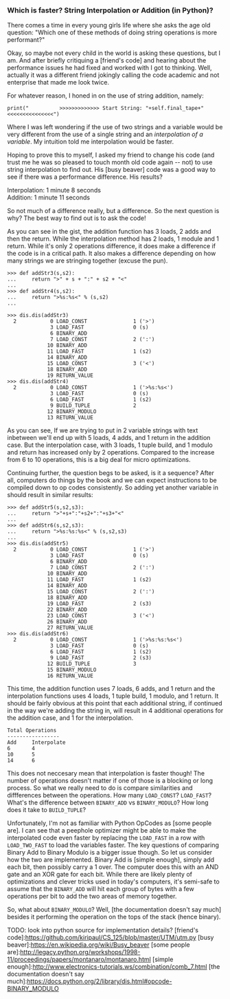 ### Which is faster? String Interpolation or Addition (in Python)? 

There comes a time in every young girls life where she asks the age old
question: "Which one of these methods of doing string operations is
more performant?" 

Okay, so maybe not every child in the world is asking these questions,
but I am. And after briefly critiquing a [friend's code] and hearing
about the performance issues he had fixed and worked with I got to
thinking. Well, actually it was a different friend jokingly calling the
code academic and not enterprise that made me look twice. 

For whatever reason, I honed in on the use of string addition, namely:

	print("          >>>>>>>>>>>>> Start String: "+self.final_tape+" <<<<<<<<<<<<<<<")

Where I was left wondering if the use of two strings and a variable
would be very different from the use of a single string and an
_interpolation of a variable_. My intuition told me interpolation would
be faster. 

Hoping to prove this to myself, I asked my friend to change his code
(and trust me he was so pleased to touch month old code again -- not) to
use string interpolation to find out. His [busy beaver] code was a good
way to see if there was a performance difference. His results? 

Interpolation: 1 minute 8 seconds  
Addition: 1 minute 11 seconds

So not much of a difference really, but a difference. So the next
question is why? The best way to find out is to ask the code! 

<script src="https://gist.github.com/EdgeCaseBerg/fc93d67b9279402c7211.js"></script>

As you can see in the gist, the addition function has 3 loads, 2 adds
and then the return. While the interpolation method has 2 loads, 1
module and 1 return. While it's only 2 operations difference, it does
make a difference if the code is in a critical path. It also makes a
difference depending on how many strings we are stringing together
(excuse the pun). 

	>>> def addStr3(s,s2):
	...     return ">" + s + ":" + s2 + "<"
	... 
	>>> def addStr4(s,s2):
	...     return ">%s:%s<" % (s,s2)
	... 
	
	>>> dis.dis(addStr3)
	  2           0 LOAD_CONST               1 ('>')
	              3 LOAD_FAST                0 (s)
	              6 BINARY_ADD          
	              7 LOAD_CONST               2 (':')
	             10 BINARY_ADD          
	             11 LOAD_FAST                1 (s2)
	             14 BINARY_ADD          
	             15 LOAD_CONST               3 ('<')
	             18 BINARY_ADD          
	             19 RETURN_VALUE        
	>>> dis.dis(addStr4)
	  2           0 LOAD_CONST               1 ('>%s:%s<')
	              3 LOAD_FAST                0 (s)
	              6 LOAD_FAST                1 (s2)
	              9 BUILD_TUPLE              2
	             12 BINARY_MODULO       
	             13 RETURN_VALUE        

As you can see, If we are trying to put in 2 variable strings with text
inbetween we'll end up with 5 loads, 4 adds, and 1 return in the
addition case. But the interpolation case, with 3 loads, 1 tuple build,
and 1 modulo and return has increased only by 2 operations. Compared to
the increase from 6 to 10 operations, this is a big deal for micro
optimizations. 

Continuing further, the question begs to be asked, is it a sequence?
After all, computers do things by the book and we can expect
instructions to be compiled down to op codes consistently. So adding yet
another variable in should result in similar results:

	>>> def addStr5(s,s2,s3):
	...     return ">"+s+":"+s2+":"+s3+"<"
	... 
	>>> def addStr6(s,s2,s3):
	...     return ">%s:%s:%s<" % (s,s2,s3)
	... 
	>>> dis.dis(addStr5)
	  2           0 LOAD_CONST               1 ('>')
	              3 LOAD_FAST                0 (s)
	              6 BINARY_ADD          
	              7 LOAD_CONST               2 (':')
	             10 BINARY_ADD          
	             11 LOAD_FAST                1 (s2)
	             14 BINARY_ADD          
	             15 LOAD_CONST               2 (':')
	             18 BINARY_ADD          
	             19 LOAD_FAST                2 (s3)
	             22 BINARY_ADD          
	             23 LOAD_CONST               3 ('<')
	             26 BINARY_ADD          
	             27 RETURN_VALUE        
	>>> dis.dis(addStr6)
	  2           0 LOAD_CONST               1 ('>%s:%s:%s<')
	              3 LOAD_FAST                0 (s)
	              6 LOAD_FAST                1 (s2)
	              9 LOAD_FAST                2 (s3)
	             12 BUILD_TUPLE              3
	             15 BINARY_MODULO       
	             16 RETURN_VALUE        

This time, the addition function uses 7 loads, 6 adds, and 1 return and
the interpolation functions uses 4 loads, 1 tuple build, 1 modulo, and 1
return. It should be fairly obvious at this point that each additional
string, if continued in the way we're adding the string in, will result
in 4 additional operations for the addition case, and 1 for the
interpolation. 

	Total Operations
	-----------------
	Add 	Interpolate
	6 		4
	10 		5
	14  	6 

This does not neccesary mean that interpolation is faster though! The
number of operations doesn't matter if one of those is a blocking or
long process. So what we really need to do is compare similarities and
diffferences between the operations. How many `LOAD_CONST`? `LOAD_FAST`?
What's the difference between `BINARY_ADD` vs `BINARY_MODULO`? How long
does it take to `BUILD_TUPLE`?

Unfortunately, I'm not as familiar with Python OpCodes as [some people
are]. I can see that a peephole optimizer might be able to make the
interpolated code even faster by replacing the `LOAD_FAST` in a row with
`LOAD_TWO_FAST` to load the variables faster. The key questions of
comparing Binary Add to Binary Modulo is a bigger issue though. So let
us consider how the two are implemented. Binary Add is [simple enough],
simply add each bit, then possibly carry a 1 over. The computer does
this with an AND gate and an XOR gate for each bit. While there are
likely plenty of optimizations and clever tricks used in today's
computers, it's semi-safe to assume that the `BINARY_ADD` will hit each
group of bytes with a few operations per bit to add the two areas of
memory together. 

So, what about `BINARY_MODULO`? Well, [the documentation doesn't say
much] besides it performing the operation on the tops of the stack
(hence binary). 

TODO: look into python source for implementation details?
[friend's code]:https://github.com/kiripaul/CS_125/blob/master/UTM/utm.py
[busy beaver]:https://en.wikipedia.org/wiki/Busy_beaver
[some people are]:http://legacy.python.org/workshops/1998-11/proceedings/papers/montanaro/montanaro.html
[simple enough]:http://www.electronics-tutorials.ws/combination/comb_7.html
[the documentation doesn't say much]:https://docs.python.org/2/library/dis.html#opcode-BINARY_MODULO
